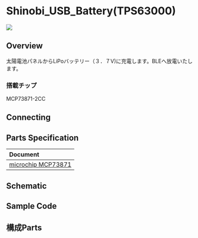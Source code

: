 # Shinobi_USB_Battery(TPS63000)

![](/img/Shinobi/Shinobi_LipoCharrger.JPG)
<!--COLORME-->

## Overview

太陽電池パネルからLiPoバッテリー（３．７V)に充電します。BLEへ放電いたします。


### 搭載チップ

MCP73871-2CC

## Connecting

## Parts Specification
| Document |
|:--|
| [microchip MCP73871](http://www.microchip.com/wwwproducts/en/en536670) |

## Schematic

## Sample Code

## 構成Parts
